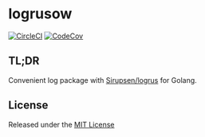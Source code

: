 # logrusow

[![CircleCI](https://img.shields.io/circleci/project/osamingo/logrusow/master.svg?style=flat)](https://circleci.com/gh/osamingo/logrusow/tree/master)
[![CodeCov](https://img.shields.io/codecov/c/github/osamingo/logrusow/master.svg?style=flat)](http://codecov.io/github/osamingo/logrusow?branch=master)

## TL;DR

Convenient log package with [Sirupsen/logrus](https://github.com/Sirupsen/logrus) for Golang.

## License


Released under the [MIT License](https://github.com/osamingo/logrusow/blob/master/LICENSE)
